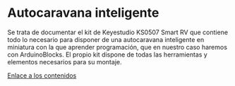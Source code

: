 # Autocaravana inteligente
Se trata de documentar el kit de Keyestudio KS0507 Smart RV que contiene todo lo necesario para disponer de una autocaravana inteligente en miniatura con la que aprender programación, que en nuestro caso haremos con ArduinoBlocks. El propio kit dispone de todas las herramientas y elementos necesarios para su montaje.

[Enlace a los contenidos](https://fgcoca.github.io/Autocaravana-inteligente/)
